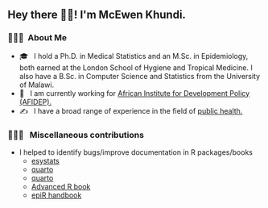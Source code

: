 <h2> Hey there 👋🏾! I'm McEwen Khundi.</h2>

<h3> 👨🏻‍💻 &nbsp;About Me </h3>

- 🎓 &nbsp; I hold a Ph.D. in Medical Statistics and an M.Sc. in Epidemiology, both earned at the London School of Hygiene and Tropical Medicine. I also have a B.Sc. in Computer Science and Statistics from the University of Malawi.
- 💼 &nbsp; I am currently working for [African Institute for Development Policy (AFIDEP).](https://www.afidep.org/staff/mcewen-khundi/)
- ✍️ &nbsp; I have a broad range of experience in the field of [public health.](https://mcewenkhundi.github.io/mcewenkhundi/publications.html)

<h3> 👨🏻‍💻 &nbsp; Miscellaneous contributions </h3>

- I helped to identify bugs/improve documentation in R packages/books
  - [esystats](https://github.com/easystats/insight/issues/415)
  - [quarto](https://github.com/quarto-dev/quarto-cli/discussions/755)
  - [quarto](https://github.com/quarto-dev/quarto-cli/discussions/773)
  - [Advanced R book](https://github.com/mcewenkhundi/adv-r)
  - [epiR handbook](https://github.com/appliedepi/epiRhandbook_eng/issues/108)







